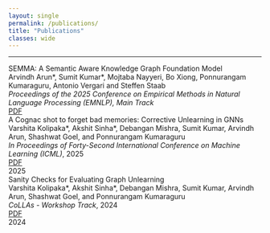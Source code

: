 ```yaml
---
layout: single
permalink: /publications/
title: "Publications"
classes: wide
---
```


---
<div class="pub-year-row">
  <div class="pub-list">
    <div class="pub-entry">
      <div class="pub-title">SEMMA: A Semantic Aware Knowledge Graph Foundation Model</div>
      <div class="pub-authors">Arvindh Arun*, <span class="pub-me">Sumit Kumar*</span>, Mojtaba Nayyeri, Bo Xiong, Ponnurangam Kumaraguru, Antonio Vergari and Steffen Staab</div>
      <div class="pub-venue"><em> Proceedings of the 2025 Conference on Empirical Methods in Natural Language Processing (EMNLP), Main Track </em> </div>
      <a class="pub-btn" href="https://arxiv.org/abs/2505.20422" target="_blank">PDF</a>
    </div>
    <div class="pub-entry">
      <div class="pub-title">A Cognac shot to forget bad memories: Corrective Unlearning in GNNs</div>
      <div class="pub-authors">Varshita Kolipaka*, Akshit Sinha*, Debangan Mishra, <span class="pub-me">Sumit Kumar</span>, Arvindh Arun, Shashwat Goel, and Ponnurangam Kumaraguru</div>
      <div class="pub-venue"><em>In Proceedings of Forty-Second International Conference on Machine Learning (ICML)</em>, 2025</div>
      <a class="pub-btn" href="https://arxiv.org/abs/2412.00789" target="_blank">PDF</a>
    </div>
  </div>
  <div class="pub-year">2025</div>
</div>


<div class="pub-year-row">
  <div class="pub-list">
    <div class="pub-entry">
      <div class="pub-title">Sanity Checks for Evaluating Graph Unlearning</div>
      <div class="pub-authors">Varshita Kolipaka*, Akshit Sinha*, Debangan Mishra, <span class="pub-me">Sumit Kumar</span>, Arvindh Arun, Shashwat Goel, and Ponnurangam Kumaraguru</div>
      <div class="pub-venue"><em>CoLLAs - Workshop Track</em>, 2024</div>
      <a class="pub-btn" href="https://lifelong-ml.cc/Conferences/2024/acceptedpapersandvideos/conf-2024-71" target="_blank">PDF</a>
    </div>
  </div>
  <div class="pub-year">2024</div>
</div>

